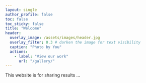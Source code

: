 ```yaml
---
layout: single
author_profile: false
toc: false
toc_sticky: false
title: "Welcome"
header:
  overlay_image: /assets/images/header.jpg
  overlay_filter: 0.3 # darken the image for text visibility
  caption: "Photo by You"
  actions:
    - label: "View our work"
      url: "/gallery/"
---
```



This website is for sharing results ...

